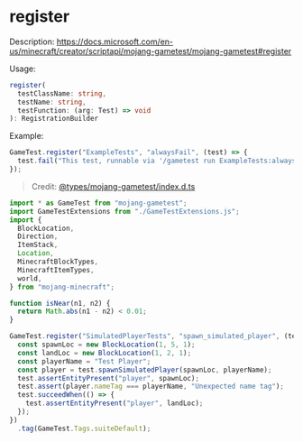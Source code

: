 # register

Description: https://docs.microsoft.com/en-us/minecraft/creator/scriptapi/mojang-gametest/mojang-gametest#register

Usage:
```ts
register(
  testClassName: string,
  testName: string,
  testFunction: (arg: Test) => void
): RegistrationBuilder
```

Example:
```js
GameTest.register("ExampleTests", "alwaysFail", (test) => {
  test.fail("This test, runnable via '/gametest run ExampleTests:alwaysFail', will always fail");
});
```
> Credit: [@types/mojang-gametest/index.d.ts](https://github.com/DefinitelyTyped/DefinitelyTyped/blob/master/types/mojang-gametest/index.d.ts)

```js
import * as GameTest from "mojang-gametest";
import GameTestExtensions from "./GameTestExtensions.js";
import {
  BlockLocation,
  Direction,
  ItemStack,
  Location,
  MinecraftBlockTypes,
  MinecraftItemTypes,
  world,
} from "mojang-minecraft";

function isNear(n1, n2) {
  return Math.abs(n1 - n2) < 0.01;
}

GameTest.register("SimulatedPlayerTests", "spawn_simulated_player", (test) => {
  const spawnLoc = new BlockLocation(1, 5, 1);
  const landLoc = new BlockLocation(1, 2, 1);
  const playerName = "Test Player";
  const player = test.spawnSimulatedPlayer(spawnLoc, playerName);
  test.assertEntityPresent("player", spawnLoc);
  test.assert(player.nameTag === playerName, "Unexpected name tag");
  test.succeedWhen(() => {
    test.assertEntityPresent("player", landLoc);
  });
})
  .tag(GameTest.Tags.suiteDefault);
```